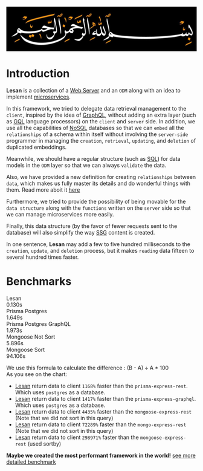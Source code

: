 ![Besmellah Allah Alrahman Alrahim](./img/besmelah.jpg)

# Introduction
**Lesan** is a collection of a [Web Server](https://developer.mozilla.org/en-US/docs/Learn/Common_questions/What_is_a_web_server) and an `ODM` along with an idea to implement [microservices](https://www.ibm.com/cloud/learn/microservices).

In this framework, we tried to delegate data retrieval management to the `client`, inspired by the idea of [​​GraphQL](https://graphql.org/), without adding an extra layer (such as [GQL](https://en.wikipedia.org/wiki/Graph_Query_Language) language processors) on the `client` and `server` side. In addition, we use all the capabilities of [NoSQL](https://en.wikipedia.org/wiki/NoSQL) databases so that we can `embed` all the `relationships` of a schema within itself without involving the `server-side` programmer in managing the `creation`, `retrieval`, `updating`, and `deletion` of duplicated embeddings.

Meanwhile, we should have a regular structure (such as [SQL](https://en.wikipedia.org/wiki/SQL)) for data models in the `ODM` layer so that we can always `validate` the data.

Also, we have provided a new definition for creating `relationships` between `data`, which makes us fully master its details and do wonderful things with them. Read more aboit it [here](./what_is_the_relationship.md)

Furthermore, we tried to provide the possibility of being movable for the `data structure` along with the `functions` written on the `server` side so that we can manage microservices more easily.

Finally, this data structure (by the favor of fewer requests sent to the database) will also simplify the way [SSG](https://en.wikipedia.org/wiki/Static_site_generator) content is created.

In one sentence, **Lesan** may add a few to five hundred milliseconds to the `creation`, `update`, and `deletion` process, but it makes `reading` data fifteen to several hundred times faster.

# Benchmarks

<div class="animation-container">
  <section class="animation-item lesan">
    <span class="title">Lesan</span>
    <div class="details">
      <span class="chart"></span>
      <span class="time">0.130s</span>
    </div>
  </section>
  <section class="animation-item prisma-postgres">
    <span class="title">Prisma Postgres</span>
    <div class="details">
      <span class="chart"></span>
      <span class="time">1.649s</span>
    </div>
  </section>
  <section class="animation-item prisma-postgres-graphql">
    <span class="title">Prisma Postgres GraphQL</span>
    <div class="details">
      <span class="chart"></span>
      <span class="time">1.973s</span>
    </div>
  </section>
  <section class="animation-item mongoose-no-sort">
    <span class="title">Mongoose Not Sort</span>
    <div class="details">
      <span class="chart"></span>
      <span class="time">5.896s</span>
    </div>
  </section>
  <section class="animation-item mongoose-sort">
    <span class="title">Mongoose Sort</span>
    <div class="details">
      <span class="line"></span>
      <span class="chart"></span>
      <span class="time">94.106s</span>
    </div>
  </section>
</div>

 
 We use this formula to calculate the difference : (B - A) ÷ A * 100  
 As you see on the chart:
 - [Lesan](https://github.com/MiaadTeam/lesan) return data to client `1168%` faster than the `prisma-express-rest`. Which uses `postgres` as a database.
 - [Lesan](https://github.com/MiaadTeam/lesan) return data to client `1417%` faster than the `prisma-express-graphql`. Which uses `postgres` as a database.
 - [Lesan](https://github.com/MiaadTeam/lesan) return data to client `4435%` faster than the `mongoose-express-rest` (Note that we did not sort in this query)
 - [Lesan](https://github.com/MiaadTeam/lesan) return data to client `72289%` faster than the `mongo-express-rest` (Note that we did not sort in this query)
 - [Lesan](https://github.com/MiaadTeam/lesan) return data to client `298971%` faster than the `mongoose-express-rest` (used sortby)

**Maybe we created the most performant framework in the world!** [see more detailed benchmark](https://github.com/MiaadTeam/benchmark)
